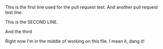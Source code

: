 This is the first line used for the pull request test. And another pull request test line.

This is the SECOND LINE.


And the third

Right now I'm in the middle of working on this file. I mean it, dang it!